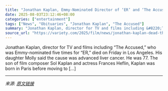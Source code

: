 ```yaml
---
title: "Jonathan Kaplan, Emmy-Nominated Director of ‘ER’ and ‘The Accused,’ Dies at 77"
date: 2025-08-03T23:12:46+08:00
categories: ["entertainment"]
tags: ["News", "Obituaries", "Jonathan Kaplan", "The Accused"]
summary: "Jonathan Kaplan, director for TV and films including &#8220;The Accused,&#8221; who was Emmy-nominated five times for &#8220;ER,&#8221; died on Friday in Los Angeles. His daughter Molly said the cause"
source_url: "https://variety.com/2025/film/news/jonathan-kaplan-dead-the-accused-1236477504/"
---
```


Jonathan Kaplan, director for TV and films including &#8220;The Accused,&#8221; who was Emmy-nominated five times for &#8220;ER,&#8221; died on Friday in Los Angeles. His daughter Molly said the cause was advanced liver cancer. He was 77. The son of film composer Sol Kaplan and actress Frances Heflin, Kaplan was born in Paris before moving to [&#8230;]

---

*来源: [原文链接](https://variety.com/2025/film/news/jonathan-kaplan-dead-the-accused-1236477504/)*
